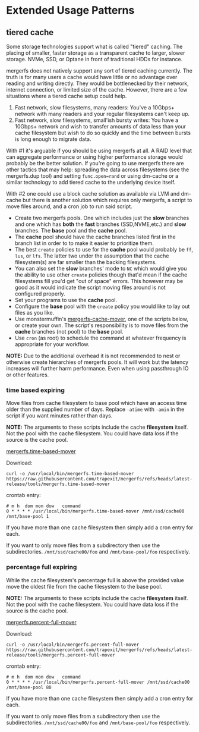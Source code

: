 # Extended Usage Patterns

## tiered cache

Some storage technologies support what is called "tiered" caching. The
placing of smaller, faster storage as a transparent cache to larger,
slower storage. NVMe, SSD, or Optane in front of traditional HDDs for
instance.

mergerfs does not natively support any sort of tiered caching
currently. The truth is for many users a cache would have little or no
advantage over reading and writing directly. They would be
bottlenecked by their network, internet connection, or limited size of
the cache. However, there are a few situations where a tiered cache
setup could help.

1.  Fast network, slow filesystems, many readers: You've a 10Gbps+
    network with many readers and your regular filesystems can't keep
    up.
2.  Fast network, slow filesystems, small'ish bursty writes: You have
    a 10Gbps+ network and wish to transfer amounts of data less than
    your cache filesystem but wish to do so quickly and the time
    between bursts is long enough to migrate data.

With #1 it's arguable if you should be using mergerfs at all. A RAID
level that can aggregate performance or using higher performance
storage would probably be the better solution. If you're going to use
mergerfs there are other tactics that may help: spreading the data
across filesystems (see the mergerfs.dup tool) and setting
`func.open=rand` or using dm-cache or a similar technology to add
tiered cache to the underlying device itself.

With #2 one could use a block cache solution as available via LVM and
dm-cache but there is another solution which requires only mergerfs, a
script to move files around, and a cron job to run said script.

* Create two mergerfs pools. One which includes just the **slow**
  branches and one which has **both** the **fast** branches
  (SSD,NVME,etc.) and **slow** branches. The **base** pool and the
  **cache** pool.
* The **cache** pool should have the cache branches listed first in
  the branch list in order to to make it easier to prioritize them.
* The best `create` policies to use for the **cache** pool would
  probably be `ff`, `lus`, or `lfs`. The latter two under the
  assumption that the cache filesystem(s) are far smaller than the
  backing filesystems.
* You can also set the **slow** branches' mode to `NC` which would
  give you the ability to use other `create` policies though that'd
  mean if the cache filesystems fill you'd get "out of space"
  errors. This however may be good as it would indicate the script
  moving files around is not configured properly.
* Set your programs to use the **cache** pool.
* Configure the **base** pool with the `create` policy you would like
  to lay out files as you like.
* Use monstermuffin's
  [mergerfs-cache-mover](https://github.com/monstermuffin/mergerfs-cache-mover),
  one of the scripts below, or create your own. The script's
  responsibility is to move files from the **cache** branches (not
  pool) to the **base** pool.
* Use `cron` (as root) to schedule the command at whatever frequency
  is appropriate for your workflow.

**NOTE:** Due to the additional overhead it is not recommended to nest
or otherwise create hierarchies of mergerfs pools. It will work but
the latency increases will further harm performance. Even when using
passthrough IO or other features.


### time based expiring

Move files from cache filesystem to base pool which have an access
time older than the supplied number of days. Replace `-atime` with
`-amin` in the script if you want minutes rather than days.

**NOTE:** The arguments to these scripts include the cache
**filesystem** itself. Not the pool with the cache filesystem. You
could have data loss if the source is the cache pool.

[mergerfs.time-based-mover](https://github.com/trapexit/mergerfs/blob/latest-release/tools/mergerfs.time-based-mover?raw=1)

Download:
```
curl -o /usr/local/bin/mergerfs.time-based-mover https://raw.githubusercontent.com/trapexit/mergerfs/refs/heads/latest-release/tools/mergerfs.time-based-mover
```

crontab entry:
```
# m h  dom mon dow   command
0 * * * * /usr/local/bin/mergerfs.time-based-mover /mnt/ssd/cache00 /mnt/base-pool 1
```

If you have more than one cache filesystem then simply add a cron
entry for each.

If you want to only move files from a subdirectory then use the
subdirectories. `/mnt/ssd/cache00/foo` and `/mnt/base-pool/foo`
respectively.


### percentage full expiring

While the cache filesystem's percentage full is above the provided
value move the oldest file from the cache filesystem to the base pool.

**NOTE:** The arguments to these scripts include the cache
**filesystem** itself. Not the pool with the cache filesystem. You
could have data loss if the source is the cache pool.

[mergerfs.percent-full-mover](https://github.com/trapexit/mergerfs/blob/latest-release/tools/mergerfs.percent-full-mover?raw=1)

Download:
```
curl -o /usr/local/bin/mergerfs.percent-full-mover https://raw.githubusercontent.com/trapexit/mergerfs/refs/heads/latest-release/tools/mergerfs.percent-full-mover
```

crontab entry:
```
# m h  dom mon dow   command
0 * * * * /usr/local/bin/mergerfs.percent-full-mover /mnt/ssd/cache00 /mnt/base-pool 80
```

If you have more than one cache filesystem then simply add a cron
entry for each.

If you want to only move files from a subdirectory then use the
subdirectories. `/mnt/ssd/cache00/foo` and `/mnt/base-pool/foo`
respectively.
